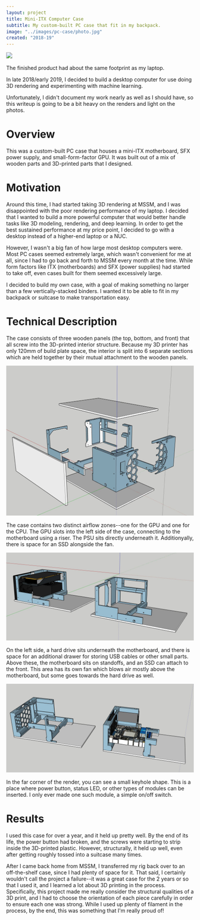 ```yaml
---
layout: project
title: Mini-ITX Computer Case
subtitle: My custom-built PC case that fit in my backpack.
image: "../images/pc-case/photo.jpg"
created: "2018-19"
---
```


![](../images/pc-case/photo.jpg)

<Caption>
The finished product had about the same footprint as my laptop.
</Caption>

In late 2018/early 2019, I decided to build a desktop computer for use doing
3D rendering and experimenting with machine learning.

Unfortunately, I didn't document my work nearly as well as I should have, so
this writeup is going to be a bit heavy on the renders and light on the photos.

# Overview

This was a custom-built PC case that houses a mini-ITX motherboard, SFX power
supply, and small-form-factor GPU. It was built out of a mix of wooden parts
and 3D-printed parts that I designed.

# Motivation

Around this time, I had started taking 3D rendering at MSSM, and I was
disappointed with the poor rendering performance of my laptop. I decided that I
wanted to build a more powerful computer that would better handle tasks like 3D
modeling, rendering, and deep learning. In order to get the best
sustained performance at my price point, I decided to go with a desktop instead
of a higher-end laptop or a NUC.

However, I wasn't a big fan of how large most desktop computers were. Most PC
cases seemed extremely large, which wasn't convenient for me at all, since I
had to go back and forth to MSSM every month at the time. While form factors
like ITX (motherboards) and SFX (power supplies) had started to take off, even
cases built for them seemed excessively large.

I decided to build my own case, with a goal of making something no larger than
a few vertically-stacked binders. I wanted it to be able to fit in my backpack
or suitcase to make transportation easy.

# Technical Description

The case consists of three wooden panels (the top, bottom, and front) that all
screw into the 3D-printed interior structure. Because my 3D printer has only
120mm of build plate space, the interior is split into 6 separate sections
which are held together by their mutual attachment to the wooden panels.

![](../images/pc-case/exploded.jpg)

The case contains two distinct airflow zones--one for the GPU and one for the
CPU. The GPU slots into the left side of the case, connecting to the
motherboard using a riser. The PSU sits directly underneath it. Additionyally,
there is space for an SSD alongside the fan.

![](../images/pc-case/rightside.jpg)

On the left side, a hard drive sits underneath the motherboard, and there is
space for an additional drawer for storing USB cables or other small parts.
Above these, the motherboard sits on standoffs, and an SSD can attach to the
front. This area has its own fan which blows air mostly above the motherboard,
but some goes towards the hard drive as well.

![](../images/pc-case/leftside.jpg)

In the far corner of the render, you can see a small keyhole shape. This is
a place where power button, status LED, or other types of modules can be
inserted. I only ever made one such module, a simple on/off switch.

# Results

I used this case for over a year, and it held up pretty well. By the end of
its life, the power button had broken, and the screws were starting to strip
inside the 3D-printed plastic. However, structurally, it held up well, even
after getting roughly tossed into a suitcase many times.

After I came back home from MSSM, I transferred my rig back over to an
off-the-shelf case, since I had plenty of space for it. That said, I certainly
wouldn't call the project a failure--it was a great case for the 2 years or so
that I used it, and I learned a lot about 3D printing in the process.
Specifically, this project made me really consider the structural qualities
of a 3D print, and I had to choose the orientation of each piece carefully
in order to ensure each one was strong. While I used up plenty of filament
in the process, by the end, this was something that I'm really proud of!